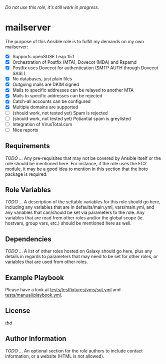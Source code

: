 *Do not use this role, it's still work in progress.*

# mailserver

The purpose of this Ansible role is to fulfill my demands on my own mailserver:

- [x] Supports openSUSE Leap 15.1
- [x] Orchestration of Postfix (MTA), Dovecot (MDA) and Rspamd
- [x] Postfix uses Dovecot for authentication (SMTP AUTH through Dovecot SASL)
- [x] No databases, just plain files
- [x] Outgoing mails are DKIM signed
- [x] Mails to specific addresses can be relayed to another MTA
- [x] Mails to specific addresses can be rejected
- [x] Catch-all accounts can be configured
- [x] Multiple domains are supported
- [ ] (should work, not tested yet) Spam is rejected
- [ ] (should work, not tested yet) Potiantial spam is greylisted
- [ ] Integration of VirusTotal.com
- [ ] Nice reports

## Requirements

*TODO ...* Any pre-requisites that may not be covered by Ansible itself or the role should be mentioned here. For instance, if the role uses the EC2 module, it may be a good idea to mention in this section that the boto package is required.

## Role Variables

*TODO ...* A description of the settable variables for this role should go here, including any variables that are in defaults/main.yml, vars/main.yml, and any variables that can/should be set via parameters to the role. Any variables that are read from other roles and/or the global scope (ie. hostvars, group vars, etc.) should be mentioned here as well.

## Dependencies

*TODO ...* A list of other roles hosted on Galaxy should go here, plus any details in regards to parameters that may need to be set for other roles, or variables that are used from other roles.

## Example Playbook

Please have a look at [tests/testfixtures/vms/sut.yml](tests/testfixtures/vms/sut.yml) and [tests/manual/playbook.yml](tests/manual/playbook.yml).

## License

*tbd*

## Author Information

*TODO ...* An optional section for the role authors to include contact information, or a website (HTML is not allowed).